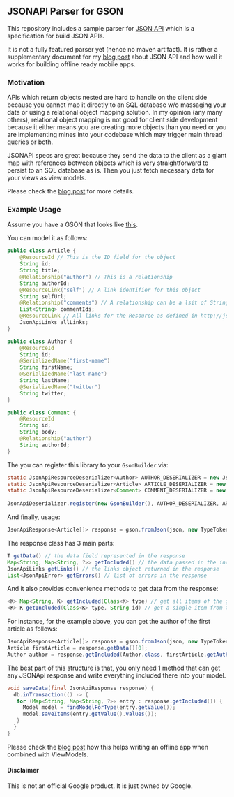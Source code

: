 ## JSONAPI Parser for GSON

This repository includes a sample parser for [JSON API][1] which is a specification for build JSON APIs.

It is not a fully featured parser yet (hence no maven artifact). It is rather a supplementary document for my [blog post][2] about JSON API and how well it works for building offline ready mobile apps.


### Motivation

APIs which return objects nested are hard to handle on the client side because you cannot map it directly to an SQL database w/o massaging your data or using a relational object mapping solution. In my opinion (any many others), relational object mapping is not good for client side development because it either means you are creating more objects than you need or you are implementing mines into your codebase which may trigger main thread queries or both.

JSONAPI specs are great because they send the data to the client as a giant map with references between objects which is very straightforward to persist to an SQL database as is. Then you just fetch necessary data for your views as view models.

Please check the [blog post][2] for more details.


### Example Usage

Assume you have a GSON that looks like [this][3].

You can model it as follows:

``` java
public class Article {
    @ResourceId // This is the ID field for the object
    String id;
    String title;
    @Relationship("author") // This is a relationship
    String authorId;
    @ResourceLink("self") // A link identifier for this object
    String selfUrl;
    @Relationship("comments") // A relationship can be a lsit of String ids
    List<String> commentIds;
    @ResourceLink // All links for the Resource as defined in http://jsonapi.org/format/#document-links
    JsonApiLinks allLinks;
}

public class Author {
    @ResourceId
    String id;
    @SerializedName("first-name")
    String firstName;
    @SerializedName("last-name")
    String lastName;
    @SerializedName("twitter")
    String twitter;
}

public class Comment {
    @ResourceId
    String id;
    String body;
    @Relationship("author")
    String authorId;
}

````

The you can register this library to your `GsonBuilder` via:

``` java
static JsonApiResourceDeserializer<Author> AUTHOR_DESERIALIZER = new JsonApiResourceDeserializer<Author>("authors", Author.class);
static JsonApiResourceDeserializer<Article> ARTICLE_DESERIALIZER = new JsonApiResourceDeserializer<Article>("articles", Article.class);
static JsonApiResourceDeserializer<Comment> COMMENT_DESERIALIZER = new JsonApiResourceDeserializer<Comment>("comment", Comment.class);
  
JsonApiDeserializer.register(new GsonBuilder(), AUTHOR_DESERIALIZER, ARTICLE_DESERIALIZER, COMMENT_DESERIALIZER).create();
```

And finally, usage:
``` java
JsonApiResponse<Article[]> response = gson.fromJson(json, new TypeToken<JsonApiResponse<Article[]>>(){}.getType());
```

The response class has 3 main parts:
``` java
T getData() // the data field represented in the response
Map<String, Map<String, ?>> getIncluded() // the data passed in the included array
JsonApiLinks getLinks() // the links object returned in the response
List<JsonApiError> getErrors() // list of errors in the response
```

And it also provides convenience methods to get data from the response:
``` java
<K> Map<String, K> getIncluded(Class<K> type) // get all items of the given class that was registered above
<K> K getIncluded(Class<K> type, String id) // get a single item from the included array
```

For instance, for the example above, you can get the author of the first article as follows:
``` java
JsonApiResponse<Article[]> response = gson.fromJson(json, new TypeToken<JsonApiResponse<Article[]>>(){}.getType());
Article firstArticle = response.getData()[0];
Author author = response.getIncluded(Author.class, firstArticle.getAuthorId());
```

The best part of this structure is that, you only need 1 method that can get any JSONApi response and write everything included there into your model.

``` java
void saveData(final JsonApiResponse response) {
  db.inTransaction(() -> {
   for (Map<String, Map<String, ?>> entry : response.getIncluded()) {
     Model model = findModelForType(entry.getValue());
     model.saveItems(entry.getValue().values());
   }
  }
}
```

Please check the [blog post][2] how this helps writing an offline app when combined with ViewModels.
#### Disclaimer

This is not an official Google product. It is just owned by Google.


[1]: http://jsonapi.org/
[2]: http://www.birbit.com/jsonapi-is-a-blessing-for-offline-ready-apps/
[3]: https://gist.github.com/yigit/757216d346986b979fcfa39b0d832003
